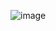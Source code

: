 ![image](https://user-images.githubusercontent.com/68354532/136441385-a601285f-97d7-426a-8350-8cd2161577b2.png)

